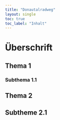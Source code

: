 ```yaml
---
title: "Donautalradweg"
layout: single
toc: true
toc_label: "Inhalt"
---
```


# Überschrift

## Thema 1

### Subthema 1.1

## Thema 2

## Subtheme 2.1




